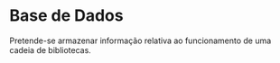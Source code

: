 # Base de Dados
Pretende-se armazenar informação relativa ao funcionamento de uma cadeia de bibliotecas.